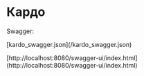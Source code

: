 # Кардо


Swagger: 
<p>[kardo_swagger.json](/kardo_swagger.json)</p>
<p> [http://localhost:8080/swagger-ui/index.html](http://localhost:8080/swagger-ui/index.html) </p>

